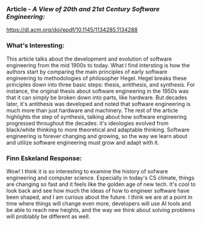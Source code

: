 ### Article - *A View of 20th and 21st Century Software Engineering*: 
https://dl.acm.org/doi/epdf/10.1145/1134285.1134288

### What's Interesting:
This article talks about the development and evolution of software engineering from the mid 1900s to today. What I find intersting is how the authors start by comparing the main principles of early software engineering to methodologies of philosopher Hegel. Hegel breaks these principles down into three basic steps: thesis, antithesis, and synthesis. For instance, the original thesis about software engineering in the 1950s was that it can simply be broken down into parts, like hardware. But decades later, it's antithesis was developed and noted that software engineering is much more than just hardware and machinery. The rest of the article highlights the step of synthesis, talking about how software engineering progressed throughout the decades: it's ideologies evolved from black/white thinking to more theoretical and adaptable thinking. Software engineering is forever changing and growing, so the way we learn about and utilize software engineering must grow and adapt with it.


### Finn Eskeland Response:

Wow! I think it is so interesting to examine the history of sofware engineering and computer science. Especially in today's CS climate, things are changing so fast and it feels like the golden age of new tech. It's cool to look back and see how much the ideas of how to engineer software have been shaped, and I am curious about the future. I think we are at a point in time where things will change even more, developers will use AI tools and be able to reach new heights, and the way we think about solving problems will problably be different as well. 